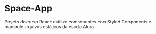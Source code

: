 # Space-App
Projeto do curso React: estilize componentes com Styled Components e manipule arquivos estáticos da escola Alura
